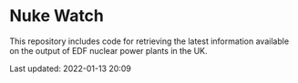 # Nuke Watch

This repository includes code for retrieving the latest information available on the output of EDF nuclear power plants in the UK.

Last updated: 2022-01-13 20:09